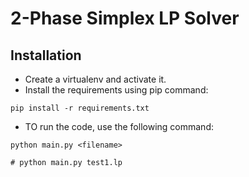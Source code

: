 # 2-Phase Simplex LP Solver

## Installation
- Create a virtualenv and activate it.
- Install the requirements using pip command:

```shell
pip install -r requirements.txt
```

- TO run the code, use the following command:

```shell
python main.py <filename>

# python main.py test1.lp
```